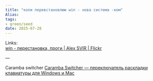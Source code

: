 ```yaml
---
title: "коли перевстановлюю win - нова система -ком"
Alias: 
tags:
- green/seed
date: 2025-07-28
---
```

Links:  
[win - перестановка, проги | Alex SVIR | Flickr](https://www.flickr.com/photos/198062248@N07/52832171626/in/album-72177720307647130/lightbox/)

—


Caramba switcher [Caramba Switcher — переключатель раскладки клавиатуры для Windows и Mac](https://caramba-switcher.com/)  
